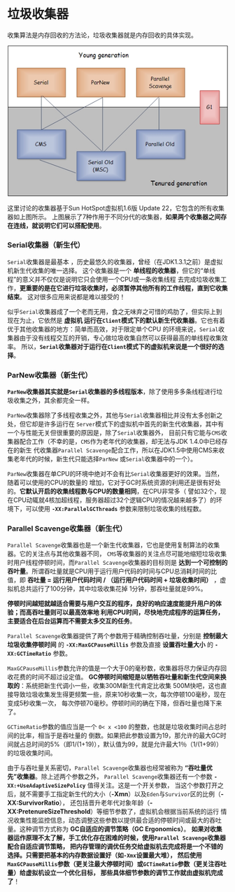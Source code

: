 垃圾收集器
================================================
收集算法是内存回收的方法论，垃圾收集器就是内存回收的具体实现。

![垃圾收集器](img/垃圾收集器.jpg)

这里讨论的收集器基于Sun HotSpot虚拟机1.6版 Update 22，它包含的所有收集器如上图所示。
上图展示了7种作用于不同分代的收集器，**如果两个收集器之间存在连线，就说明它们可以搭配使用**。

### Serial收集器（新生代）
`Serial`收集器是最基本 ，历史最悠久的收集器，曾经（在JDK1.3.1之前）是虚拟机新生代收集的唯一选择。
这个收集器是一个 **单线程的收集器**，但它的“单线程”的意义并不仅仅是说明它只会使用一个CPU或一条收集线程
去完成垃圾收集工作，**更重要的是在它进行垃圾收集时，必须暂停其他所有的工作线程，直到它收集结束**。
这对很多应用来说都是难以接受的！

似乎`Serial`收集器成了一个老而无用，食之无味弃之可惜的鸡肋了，但实际上到现在为止，它依然是 **虚拟机
运行在`Client`模式下的默认新生代收集器**。它也有着优于其他收集器的地方：简单而高效，对于限定单个CPU
的环境来说，`Serial`收集器由于没有线程交互的开销，专心做垃圾收集自然可以获得最高的单线程收集效率。
所以，**`Serial`收集器对于运行在`Client`模式下的虚拟机来说是一个很好的选择**。

### ParNew收集器（新生代）
**`ParNew`收集器其实就是`Serial`收集器的多线程版本**，除了使用多多条线程进行垃圾收集之外，其余都完全一样。

`ParNew`收集器除了多线程收集之外，其他与`Serial`收集器相比并没有太多创新之处，但它却是许多运行在
`Server`模式下的虚拟机中首先的新生代收集器，其中有一个与性能无关但很重要的原因是，除了`Serial`收集器外，
目前只有它能与`CMS`收集器配合工作（不幸的是，`CMS`作为老年代的收集器，却无法与JDK 1.4.0中已经存在的新生
代收集器`Parallel Scavenge`配合工作，所以在JDK1.5中使用CMS来收集老年代的时候，新生代只能选择`ParNew`
或`Serial`收集器中的一个）。

`ParNew`收集器在单CPU的环境中绝对不会有比`Serial`收集器更好的效果。当然，随着可以使用的CPU的数量的
增加，它对于GC时系统资源的利用还是很有好处的。**它默认开启的收集线程数与CPU的数量相同**，在CPU非常多（
譬如32个，现在CPU动辄就4核加超线程，服务器超过32个逻辑CPU的情况越来越多了）的环境下，可以使用
**`-XX:ParallelGCThreads`** 参数来限制垃圾收集的线程数。

### Parallel Scavenge收集器（新生代）
`Parallel Scavenge`收集器也是一个新生代收集器，它也是使用复制算法的收集器。它的关注点与其他收集器不同，
`CMS`等收集器的关注点尽可能地缩短垃圾收集时用户线程停顿时间，而`Parallel Scavenge`收集器的目标则是
**达到一个可控制的吞叶量**。所谓吞吐量就是CPU用于运行用户代码的时间与CPU总消耗时间的比值，即 **吞吐量 =
运行用户代码时间 / （运行用户代码时间 + 垃圾收集时间）** ，虚拟机总共运行了100分钟，其中垃圾收集花掉
1分钟，那吞吐量就是99%。

**停顿时间越短就越适合需要与用户交互的程序，良好的响应速度能提升用户的体验；而高吞吐量则可以最高效率地
利用CPU时间，尽快地完成程序的运算任务，主要适合在后台运算而不需要太多交互的任务**。

`Parallel Scavenge`收集器提供了两个参数用于精确控制吞吐量，分别是 **控制最大垃圾收集停顿时间** 的
**`-XX:MaxGCPauseMillis`** 参数及直接 **设置吞吐量大小** 的 **`-XX:GCTimeRatio`** 参数。

`MaxGCPauseMillis`参数允许的值是一个大于0的毫秒数，收集器将尽力保证内存回收花费的时间不超过设定值。
**GC停顿时间缩短是以牺牲吞吐量和新生代空间来换取的**：系统把新生代调小一些，收集300M新生代肯定比收集
500M快吧，这也直接导致垃圾收集发生得更频繁一些，原来10秒收集一次，每次停顿100毫秒，现在变成5秒收集一次，
每次停顿70毫秒。停顿时间的确在下降，但吞吐量也降下来了。

`GCTimeRatio`参数的值应当是一个 `0< x <100` 的整数，也就是垃圾收集时间占总时间的比率，相当于是吞吐量的
倒数。如果把此参数设置为19，那允许的最大GC时间就占总时间的5%（即1/(1+19)），默认值为99，就是允许最大1％（1/(1+99)）
的垃圾收集时间。

由于与吞吐量关系密切，`Parallel Scavenge`收集器也经常被称为 **“吞吐量优先”收集器**。除上述两个参数之外，
`Parallel Scavenge`收集器还有一个参数 **`-XX:+UseAdaptiveSizePolicy`** 值得关注。这是一个开关参数，
当这个参数打开之后，就不需要手工指定新生代的大小（**-Xmn**）以及`Eden`与`Survivor`区的比例（**-XX:SurvivorRatio**），
还包括晋升老年代对象年龄（**-XX:PretenureSizeThreshold**）等细节参数了，虚拟机会根据当前系统的运行
情况收集性能监控信息，动态调整这些参数以提供最合适的停顿时间或最大的吞吐量。这种调节方式称为 **GC自适应的调节策略（GC Ergonomics）**。
**如果对收集器运作原理不太了解，手工优化存在困难的时候，使用`Parallel Scavenge`收集器配合自适应调节策略，
把内存管理的调优任务交给虚拟机去完成将是一个不错的选择。只需要把基本的内存数据设置好（如`-Xmx`设置最大堆），
然后使用`MaxGCPauseMillis`参数（更关注最大停顿时间）或`GCTimeRatio`参数（更关注吞吐量）给虚拟机设立一个优化目标，
那些具体细节参数的调节工作就由虚拟机完成了**！
